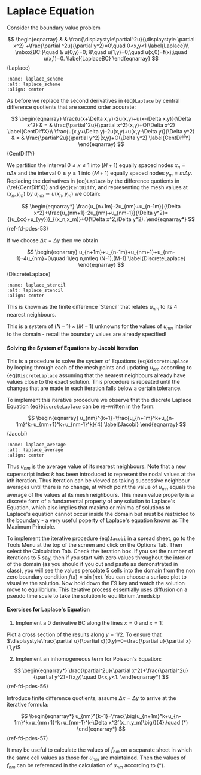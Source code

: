 # Laplace Equation

Consider the boundary value problem

$$
\begin{eqnarray}
& & \frac{\displaystyle\partial^2u}{\displaystyle \partial x^2} +\frac{\partial ^2u}{\partial y^2}=0\quad 0<x,y<1 \label{Laplace}\\
\mbox{BC:}\quad & u(0,y)=0; &\quad u(1,y)=0;\quad u(x,0)=f(x);\quad
u(x,1)=0. \label{LaplaceBC}
\end{eqnarray}
$$(Laplace)

```{figure} ../img/fd/laplace_scheme.png
:name: laplace_scheme
:alt: laplace_scheme
:align: center
```

As before we replace the second derivatives in {eq}`Laplace` by
central difference quotients that are second order accurate:

$$
\begin{eqnarray}
\frac{u(x+\Delta x,y)-2u(x,y)+u(x-\Delta x,y)}{\Delta x^2} & = & \frac{\partial^2u}{\partial x^2}(x,y)+O(\Delta x^2) \label{CentDiffX}\\
\frac{u(x,y+\Delta y)-2u(x,y)+u(x,y-\Delta y)}{\Delta y^2} & = &
\frac{\partial^2u}{\partial y^2}(x,y)+O(\Delta y^2) \label{CentDiffY}
\end{eqnarray}
$$(CentDiffY)

We partition the interval $0\leq x\leq 1$ into $(N+1)$ equally
spaced nodes $x_n=n\Delta x$ and the interval $0\leq y\leq 1$ into
$(M+1)$ equally spaced nodes $y_m=m\Delta y$. Replacing the derivatives
in {eq}`Laplace` by the difference quotients in (\ref{CentDiffX})
and {eq}`CentDiffY`, and representing the mesh values at
$(x_n,y_m)$ by $u_{nm}\simeq u(x_n,y_m)$ we obtain:

$$
\begin{eqnarray*}
\frac{u_{n+1m}-2u_{nm}+u_{n-1m}}{\Delta
x^2}+\frac{u_{nm+1}-2u_{nm}+u_{nm-1}}{\Delta
y^2}={(u_{xx}+u_{yy})}_{(x_n,x_m)}+O(\Delta x^2,\Delta y^2).
\end{eqnarray*}
$$(ref-fd-pdes-53)

If we choose $\Delta x=\Delta y$ then we obtain

$$
\begin{eqnarray}
u_{n+1m}+u_{n-1m}+u_{nm+1}+u_{nm-1}-4u_{nm}=0\quad 1\leq n,m\leq
(N-1),(M-1) \label{DiscreteLaplace}
\end{eqnarray}
$$(DiscreteLaplace)

```{figure} ../img/fd/laplace_stencil.png
:name: laplace_stencil
:alt: laplace_stencil
:align: center
```

This is known as the finite difference `Stencil' that relates
$u_{nm}$ to its 4 nearest neighbours.

 This is a system of $(N-1)\times (M-1)$ unknowns for the values
of $u_{nm}$ interior to the domain - recall the boundary values are
already specified!

#### Solving the System of Equations by Jacobi Iteration

This is a procedure to solve the system of Equations
{eq}`DiscreteLaplace` by looping through each of the mesh points
and updating $u_{nm}$ according to {eq}`DiscreteLaplace` assuming
that the nearest neighbours already have values close to the exact
solution. This procedure is repeated until the changes that are made
in each iteration falls below a certain tolerance.

To implement this iterative procedure we observe that the discrete
Laplace Equation {eq}`DiscreteLaplace` can be re-written in the
form:

$$
\begin{eqnarray}
u_{nm}^{k+1}=\frac{u_{n+1m}^k+u_{n-1m}^k+u_{nm+1}^k+u_{nm-1}^k}{4}
\label{Jacobi}
\end{eqnarray}
$$(Jacobi)

```{figure} ../img/fd/laplace_average.png
:name: laplace_average
:alt: laplace_average
:align: center
```

Thus $u_{nm}$ is the average value of its nearest neighbours. Note
that a new superscript index $k$ has been introduced to represent
the nodal values at the $k$th iteration. Thus iteration can be
viewed as taking successive neighbour averages until there is no
change, at which point the value of $u_{mn}$ equals the average of
the values at its mesh neighbours. This mean value property is a
discrete form of a fundamental property of any solution to Laplace's
Equation, which also implies that maxima or minima of solutions to
Laplace's equation cannot occur inside the domain but must be
restricted to the boundary - a very useful poperty of Laplace's
equation known as The Maximum Principle.

To implement the iterative procedure {eq}`Jacobi` in a spread
sheet, go to the Tools Menu at the top of the screen and click
on the Options Tab. Then select the Calculation Tab.
Check the Iteration box. If you set the number of iterations
to 5 say, then if you start with zero values throughout the interior
of the domain (as you should if you cut and paste as demonstrated in
class), you will see the values percolate 5 cells into the domain
from the non zero boundary condition $f(x)=\sin (\pi x)$. You can
choose a surface plot to visualize the solution. Now hold down the
F9 key and watch the solution move to equilibrium. This
iterative process essentially uses diffusion on a pseudo time scale
to take the solution to equilibrium.\medskip

#### Exercises for Laplace's Equation

1. Implement a 0 derivative BC along the lines $x=0$ and $x=1$:

Plot a cross section of the results along $y=1/2$. To ensure that
$\displaystyle\frac{\partial u}{\partial x}(0,y)=0=\frac{\partial u}{\partial x}(1,y)$

2. Implement an inhomogeneous term for Poisson's Equation:

$$
\begin{eqnarray*}
\frac{\partial^2u}{\partial x^2}+\frac{\partial^2u}{\partial y^2}=f(x,y)\quad 0<x,y<1.
\end{eqnarray*}
$$(ref-fd-pdes-56)

Introduce finite difference quotients, assume $\Delta x=\Delta y$ to
arrive at the iterative formula:

$$
\begin{eqnarray*}
u_{nm}^{k+1}=\frac{\big(u_{n+1m}^k+u_{n-1m}^k+u_{nm+1}^k+u_{nm-1}^k-\Delta
x^2f(x_n,y_m)\big)}{4}.\quad (*)
\end{eqnarray*}
$$(ref-fd-pdes-57)

It may be useful to calculate the values of $f_{nm}$ on a separate
sheet in which the same cell values as those for $u_{nm}$ are
maintained. Then the values of $f_{nm}$ can be referenced in the
calculation of $u_{nm}$ according to $(*)$.
